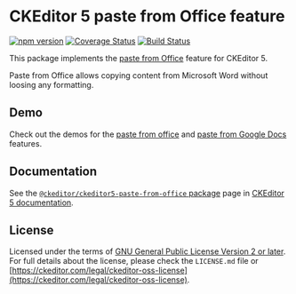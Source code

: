 CKEditor 5 paste from Office feature
==================================

[![npm version](https://badge.fury.io/js/%40ckeditor%2Fckeditor5-paste-from-office.svg)](https://www.npmjs.com/package/@ckeditor/ckeditor5-paste-from-office)
[![Coverage Status](https://coveralls.io/repos/github/ckeditor/ckeditor5/badge.svg?branch=master)](https://coveralls.io/github/ckeditor/ckeditor5?branch=master)
[![Build Status](https://travis-ci.com/ckeditor/ckeditor5.svg?branch=master)](https://travis-ci.com/ckeditor/ckeditor5)

This package implements the [paste from Office](https://docs.ckeditor.com/ckeditor5/latest/features/paste-from-office.html) feature for CKEditor 5.

Paste from Office allows copying content from Microsoft Word without loosing any formatting.

## Demo

Check out the demos for the [paste from office](https://ckeditor.com/docs/ckeditor5/latest/features/pasting/paste-from-word.html#demo) and [paste from Google Docs](https://ckeditor.com/docs/ckeditor5/latest/features/pasting/paste-from-google-docs.html#demo) features.

## Documentation

See the [`@ckeditor/ckeditor5-paste-from-office` package](https://docs.ckeditor.com/ckeditor5/latest/api/paste-from-office.html) page in [CKEditor 5 documentation](https://docs.ckeditor.com/ckeditor5/latest/).

## License

Licensed under the terms of [GNU General Public License Version 2 or later](http://www.gnu.org/licenses/gpl.html). For full details about the license, please check the `LICENSE.md` file or [https://ckeditor.com/legal/ckeditor-oss-license](https://ckeditor.com/legal/ckeditor-oss-license).
